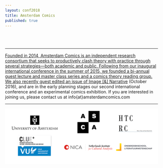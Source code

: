 ```yaml
---
layout: conf2018
title: Amsterdam Comics
published: true
---
```


<div style="display: block; margin: auto; text-align: center; font-size: 24pt;">
    <a href="conferences/fall2022"><img src="img/CFP_poster_2022.png" alt="" style="width: 700px; margin-top: -30px;"/>
</div>


----

Founded in 2014, Amsterdam Comics is an independent research consortium that seeks to productively clash theory with practice through several strategies—both academic and public. Following from our inaugural international conference in the summer of 2015, we founded a bi-annual guest lecture and master class series and a comics theory reading group. We also recently guest edited an issue of [Image [&] Narrative](http://www.imageandnarrative.be/index.php/imagenarrative/issue/view/79) (October 2016), and are in the early planning stages our second international conference and an experimental comics exhibition. If you are interested in joining us, please contact us at info{at}amsterdamcomics.com

----

<img src="img/logos_all.png" alt="" style="width: 42.5em;"/>
